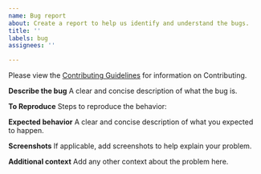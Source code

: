 ```yaml
---
name: Bug report
about: Create a report to help us identify and understand the bugs.
title: ''
labels: bug
assignees: ''

---
```

<!-- Changes to be made in the line below -->
Please view the [Contributing Guidelines](https://github.com/Bluejee/OpenLIBS/blob/main/CONTRIBUTING.md) for information on Contributing.

**Describe the bug**
A clear and concise description of what the bug is.

**To Reproduce**
Steps to reproduce the behavior:

**Expected behavior**
A clear and concise description of what you expected to happen.

**Screenshots**
If applicable, add screenshots to help explain your problem.

**Additional context**
Add any other context about the problem here.
